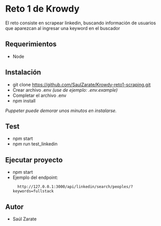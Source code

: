 # Reto 1 de Krowdy
El reto consiste en scrapear linkedin, buscando información de usuarios que aparezcan al ingresar una keyword en el buscador

## Requerimientos
- Node

## Instalación
- git clone https://github.com/SaulZarate/Krowdy-reto1-scraping.git
- Crear archivo .env _(use de ejemplo: .env.example)_
- Completar el archivo .env
- npm install

_Puppeter puede demorar unos minutos en instalarse._

## Test
- npm start
- npm run test_linkedin

## Ejecutar proyecto
- npm start
- Ejemplo del endpoint:
  ```
    http://127.0.0.1:3000/api/linkedin/search/peoples/?keywords=fullstack
  ```

## Autor
- Saúl Zarate
